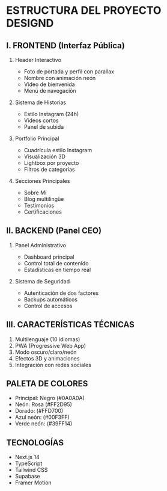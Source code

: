 # ESTRUCTURA DEL PROYECTO DESIGND

## I. FRONTEND (Interfaz Pública)
1. Header Interactivo
   - Foto de portada y perfil con parallax
   - Nombre con animación neón
   - Video de bienvenida
   - Menú de navegación

2. Sistema de Historias
   - Estilo Instagram (24h)
   - Videos cortos
   - Panel de subida

3. Portfolio Principal
   - Cuadrícula estilo Instagram
   - Visualización 3D
   - Lightbox por proyecto
   - Filtros de categorías

4. Secciones Principales
   - Sobre Mí
   - Blog multilingüe
   - Testimonios
   - Certificaciones

## II. BACKEND (Panel CEO)
1. Panel Administrativo
   - Dashboard principal
   - Control total de contenido
   - Estadísticas en tiempo real

2. Sistema de Seguridad
   - Autenticación de dos factores
   - Backups automáticos
   - Control de accesos

## III. CARACTERÍSTICAS TÉCNICAS
1. Multilenguaje (10 idiomas)
2. PWA (Progressive Web App)
3. Modo oscuro/claro/neón
4. Efectos 3D y animaciones
5. Integración con redes sociales

## PALETA DE COLORES
- Principal: Negro (#0A0A0A)
- Neón: Rosa (#FF2D95)
- Dorado: (#FFD700)
- Azul neón: (#00F3FF)
- Verde neón: (#39FF14)

## TECNOLOGÍAS
- Next.js 14
- TypeScript
- Tailwind CSS
- Supabase
- Framer Motion
